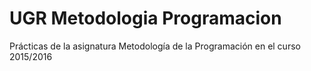 # UGR Metodologia Programacion
Prácticas de la asignatura Metodología de la Programación en el curso 2015/2016
